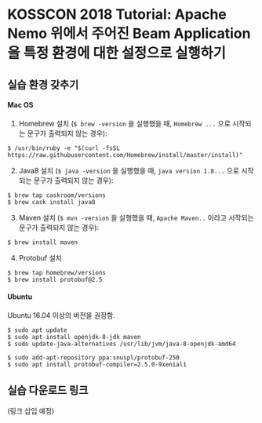 # KOSSCON 2018 Tutorial: Apache Nemo 위에서 주어진 Beam Application을 특정 환경에 대한 설정으로 실행하기

## 실습 환경 갖추기

#### Mac OS

1. Homebrew 설치 (`$ brew -version` 을 실행했을 때, `Homebrew ...` 으로 시작되는 문구가 출력되지 않는 경우):
```
$ /usr/bin/ruby -e "$(curl -fsSL https://raw.githubusercontent.com/Homebrew/install/master/install)"
```

2. Java8 설치 (`$ java -version` 을 실행했을 때, `java version 1.8...` 으로 시작되는 문구가 출력되지 않는 경우):
```
$ brew tap caskroom/versions
$ brew cask install java8
```

3. Maven 설치 (`$ mvn -version` 을 실행했을 때, `Apache Maven..` 이라고 시작되는 문구가 출력되지 않는 경우):
```
$ brew install maven
```

4. Protobuf 설치
```
$ brew tap homebrew/versions
$ brew install protobuf@2.5
```

#### Ubuntu

Ubuntu 16.04 이상의 버전을 권장함.

```
$ sudo apt update
$ sudo apt install openjdk-8-jdk maven
$ sudo update-java-alternatives /usr/lib/jvm/java-8-openjdk-amd64

$ sudo add-apt-repository ppa:snuspl/protobuf-250
$ sudo apt install protobuf-compiler=2.5.0-9xenial1
```

## 실습 다운로드 링크

(링크 삽입 예정)
